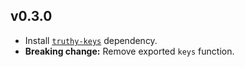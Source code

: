 ## v0.3.0
- Install [`truthy-keys`](https://www.npmjs.com/package/truthy-keys) dependency.
- **Breaking change:** Remove exported `keys` function.
